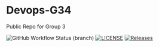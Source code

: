 # Devops-G34
Public Repo for Group 3

![GitHub Workflow Status (branch)](https://img.shields.io/github/actions/workflow/status/brenda-leeCee/Devops-G3/main.yml?branch=master)
[![LICENSE](https://img.shields.io/github/license/brenda-leeCee/Devops-G3.svg?style=flat-square)](https://github.com/brenda-leeCee/Devops-G3/blob/master/LICENSE)
[![Releases](https://img.shields.io/github/release/brenda-leeCee/Devops-G3/all.svg?style=flat-square)](https://github.com/brenda-leeCee/Devops-G3/releases)

